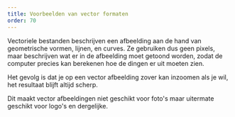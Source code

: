 ```yaml
---
title: Voorbeelden van vector formaten
order: 70
---
```


Vectoriele bestanden beschrijven een afbeelding aan de hand van geometrische vormen, lijnen,
en curves. Ze gebruiken dus geen pixels, maar beschrijven wat er in de afbeelding moet getoond
worden, zodat de computer precies kan berekenen hoe de dingen er uit moeten zien.

Het gevolg is dat je op een vector afbeelding zover kan inzoomen als je wil, het resultaat
blijft altijd scherp.

Dit maakt vector afbeeldingen niet geschikt voor foto's maar uitermate geschikt voor logo's en dergelijke.

<ReadMore list />
